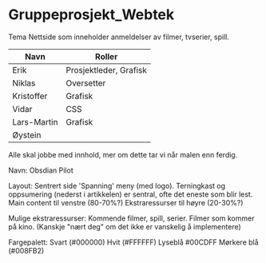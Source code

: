 Gruppeprosjekt_Webtek
=====================


Tema
Nettside som inneholder anmeldelser av filmer, tvserier, spill.


| Navn | Roller |
|------|--------|
| Erik | Prosjektleder, Grafisk |
| Niklas | Oversetter |
| Kristoffer | Grafisk |
| Vidar | CSS |
| Lars-Martin | Grafisk |
| Øystein | |

Alle skal jobbe med innhold, mer om dette tar vi når malen enn ferdig. 

Navn:
Obsdian Pilot

Layout:
	Sentrert side
	'Spanning' meny (med logo).
	Terningkast og oppsumering (nederst i artikkelen) er sentral, ofte det eneste som blir lest.
	Main content til venstre (80-70%?) 
	Ekstraressurser til høyre (20-30%?)

Mulige ekstraressurser: 
	Kommende filmer, spill, serier.
	Filmer som kommer på kino. (Kanskje "nært deg" om det ikke er vanskelig å implementere)
	
Fargepalett:
	Svart (#000000)
	Hvit (#FFFFFF)
	Lyseblå #00CDFF
	Mørkere blå (#008FB2)
